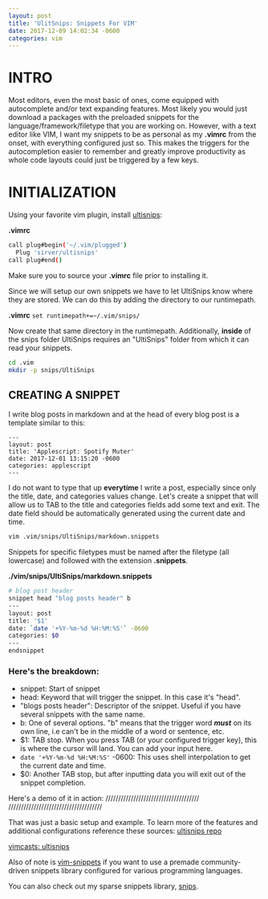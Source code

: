 ```yaml
---
layout: post
title: 'UlitSnips: Snippets For VIM'
date: 2017-12-09 14:02:34 -0600
categories: vim 
---
```


# INTRO

Most editors, even the most basic of ones, come equipped with autocomplete
and/or text expanding features. Most likely you would just download a packages
with the preloaded snippets for the language/framework/filetype that you are
working on. However, with a text editor like VIM, I want my snippets to be as
personal as my **.vimrc** from the onset, with everything configured just so.
This makes the triggers for the autocompletion easier to remember and greatly
improve productivity as whole code layouts could just be triggered by a few
keys.

# INITIALIZATION

Using your favorite vim plugin, install
[ultisnips](https://vimawesome.com/plugin/ultisnips):

**.vimrc**

```bash
call plug#begin('~/.vim/plugged')
  Plug 'sirver/ultisnips'
call plug#end()
```

Make sure you to source your **.vimrc** file prior to installing it.

Since we will setup our own snippets we have to let UltiSnips know where they
are stored. We can do this by adding the directory to our runtimepath.

**.vimrc** `set runtimepath+=~/.vim/snips/`

Now create that same directory in the runtimepath. Additionally, **inside** of
the snips folder UltiSnips requires an "UltiSnips" folder from which it can read
your snippets.

```bash
cd .vim
mkdir -p snips/UltiSnips
```

## CREATING A SNIPPET

I write blog posts in markdown and at the head of every blog post is a template
similar to this:

```
---
layout: post
title: 'Applescript: Spotify Muter'
date: 2017-12-01 13:15:20 -0600
categories: applescript
---
```

I do not want to type that up **everytime** I write a post, especially since
only the title, date, and categories values change. Let's create a snippet that
will allow us to TAB to the title and categories fields add some text and exit.
The date field should be automatically generated using the current date and
time.

```bash
vim .vim/snips/UltiSnips/markdown.snippets
```

Snippets for specific filetypes must be named after the filetype (all lowercase)
and followed with the extension **.snippets**.

**./vim/snips/UltiSnips/markdown.snippets**

```bash
# blog post header
snippet head "blog posts header" b
---
layout: post
title: '$1'
date: `date '+%Y-%m-%d %H:%M:%S'` -0600
categories: $0
---
endsnippet
```

### Here's the breakdown:

* snippet: Start of snippet
* head: Keyword that will trigger the snippet. In this case it's "head".
* "blogs posts header": Descriptor of the snippet. Useful if you have several
  snippets with the same name.
* b: One of several options. "b" means that the trigger word **_must_** on its
  own line, i.e can't be in the middle of a word or sentence, etc.
* $1: TAB stop. When you press TAB (or your configured trigger key), this is
  where the cursor will land. You can add your input here.
* `date '+%Y-%m-%d %H:%M:%S'` -0600: This uses shell interpolation to get the
  current date and time.
* $0: Another TAB stop, but after inputting data you will exit out of the
  snippet completion.

Here's a demo of it in action:
/////////////////////////////////////
/////////////////////////////////////

That was just a basic setup and example. To learn more of the features and
additional configurations reference these sources:
[ultisnips repo](https://github.com/sirver/ultisnips)

[vimcasts: ultisnips](http://vimcasts.org/episodes/meet-ultisnips/)

Also of note is [vim-snippets](https://github.com/honza/vim-snippets) if you
want to use a premade community-driven snippets library configured for various
programming languages.

You can also check out my sparse snippets library,
[snips](https://github.com/cdrainxv/snips).
